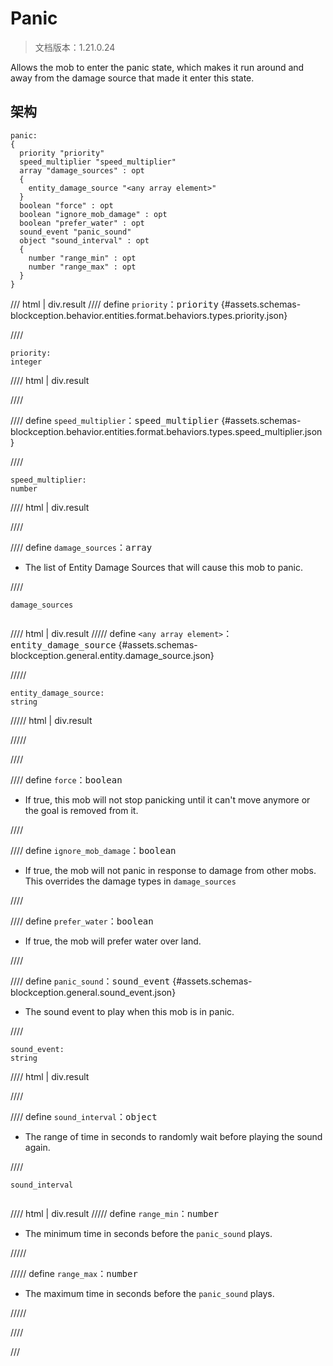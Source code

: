 # Panic

> 文档版本：1.21.0.24

Allows the mob to enter the panic state, which makes it run around and away from the damage source that made it enter this state.

## 架构

```mcschema
panic:
{
  priority "priority"
  speed_multiplier "speed_multiplier"
  array "damage_sources" : opt
  {
    entity_damage_source "<any array element>"
  }
  boolean "force" : opt
  boolean "ignore_mob_damage" : opt
  boolean "prefer_water" : opt
  sound_event "panic_sound"
  object "sound_interval" : opt
  {
    number "range_min" : opt
    number "range_max" : opt
  }
}

```

/// html | div.result
//// define
`priority`：<samp>priority</samp> {#assets.schemas-blockception.behavior.entities.format.behaviors.types.priority.json}


////

```mcschema
priority:
integer

```

//// html | div.result

////



//// define
`speed_multiplier`：<samp>speed_multiplier</samp> {#assets.schemas-blockception.behavior.entities.format.behaviors.types.speed_multiplier.json}


////

```mcschema
speed_multiplier:
number

```

//// html | div.result

////



//// define
`damage_sources`：<samp>array</samp>

- The list of Entity Damage Sources that will cause this mob to panic.


////

<div class="language-text highlight"><span class="filename"><code>damage_sources</code></span><pre id="__code_1"><span></span></pre></div>

//// html | div.result
///// define
`<any array element>`：<samp>entity_damage_source</samp> {#assets.schemas-blockception.general.entity.damage_source.json}


/////

```mcschema
entity_damage_source:
string

```

///// html | div.result

/////



////


//// define
`force`：<samp>boolean</samp>

- If true, this mob will not stop panicking until it can't move anymore or the goal is removed from it.


////


//// define
`ignore_mob_damage`：<samp>boolean</samp>

- If true, the mob will not panic in response to damage from other mobs. This overrides the damage types in `damage_sources`


////


//// define
`prefer_water`：<samp>boolean</samp>

- If true, the mob will prefer water over land.


////


//// define
`panic_sound`：<samp>sound_event</samp> {#assets.schemas-blockception.general.sound_event.json}

- The sound event to play when this mob is in panic.


////

```mcschema
sound_event:
string

```

//// html | div.result

////



//// define
`sound_interval`：<samp>object</samp>

- The range of time in seconds to randomly wait before playing the sound again.


////

<div class="language-text highlight"><span class="filename"><code>sound_interval</code></span><pre id="__code_1"><span></span></pre></div>

//// html | div.result
///// define
`range_min`：<samp>number</samp>

- The minimum time in seconds before the `panic_sound` plays.


/////


///// define
`range_max`：<samp>number</samp>

- The maximum time in seconds before the `panic_sound` plays.


/////


////


///

